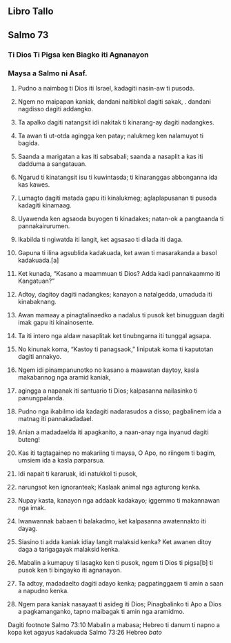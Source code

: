 Libro Tallo
-----------

Salmo 73
--------

### Ti Dios Ti Pigsa ken Biagko iti Agnanayon

### Maysa a Salmo ni Asaf.

1. Pudno a naimbag ti Dios iti Israel, kadagiti nasin-aw ti pusoda.
2. Ngem no maipapan kaniak, dandani naitibkol dagiti sakak, .
   dandani nagdisso dagiti addangko.
3. Ta apalko dagiti natangsit
   idi nakitak ti kinarang-ay dagiti nadangkes.

4. Ta awan ti ut-otda agingga ken patay;
   nalukmeg ken nalamuyot ti bagida.
5. Saanda a marigatan a kas iti sabsabali;
   saanda a nasaplit a kas iti dadduma a sangatauan.
6. Ngarud ti kinatangsit isu ti kuwintasda;
   ti kinaranggas abbonganna ida kas kawes.
7. Lumagto dagiti matada gapu iti kinalukmeg;
   aglaplapusanan ti pusoda kadagiti kinamaag.
8. Uyawenda ken agsaoda buyogen ti kinadakes;
   natan-ok a pangtaanda ti pannakairurumen.
9. Ikabilda ti ngiwatda iti langit, ket agsasao ti dilada iti daga.
10. Gapuna ti ilina agsublida kadakuada, ket awan ti masarakanda a basol kadakuada.[a]
11. Ket kunada, “Kasano a maammuan ti Dios?
    Adda kadi pannakaammo iti Kangatuan?”
12. Adtoy, dagitoy dagiti nadangkes;
    kanayon a natalgedda, umaduda iti kinabaknang.
13. Awan mamaay a pinagtalinaedko a nadalus ti pusok
    ket binugguan dagiti imak gapu iti kinainosente.
14. Ta iti intero nga aldaw nasaplitak
    ket tinubngarna iti tunggal agsapa.
15. No kinunak koma, “Kastoy ti panagsaok,” liniputak koma ti kaputotan dagiti annakyo.

16. Ngem idi pinampanunotko no kasano a maawatan daytoy, kasla makabannog nga aramid kaniak,
17. agingga a napanak iti santuario ti Dios; kalpasanna nailasinko ti panungpalanda.

18. Pudno nga ikabilmo ida kadagiti nadarasudos a disso;
    pagbalinem ida a matnag iti pannakadadael.
19. Anian a madadaelda iti apagkanito, a naan-anay nga inyanud dagiti buteng!
20. Kas iti tagtagainep no makariing ti maysa, O Apo, no riingem ti bagim, umsiem ida a kasla parparsua.
21. Idi napait ti kararuak, idi natukkol ti pusok,
22. narungsot ken ignoranteak;
    Kaslaak animal nga agturong kenka.

23. Nupay kasta, kanayon nga addaak kadakayo;
    iggemmo ti makannawan nga imak.
24. Iwanwannak babaen ti balakadmo, ket kalpasanna awatennakto iti dayag.
25. Siasino ti adda kaniak idiay langit malaksid kenka?
    Ket awanen ditoy daga a tarigagayak malaksid kenka.
26. Mabalin a kumapuy ti lasagko ken ti pusok, ngem ti Dios ti pigsa[b] ti pusok ken ti bingayko iti agnanayon.

27. Ta adtoy, madadaelto dagiti adayo kenka;
    pagpatinggaem ti amin a saan a napudno kenka.
28. Ngem para kaniak nasayaat ti asideg iti Dios;
    Pinagbalinko ti Apo a Dios a pagkamanganko, tapno maibagak ti amin nga aramidmo.

Dagiti footnote
Salmo 73:10 Mabalin a mabasa; Hebreo ti danum ti napno a kopa ket agayus kadakuada
Salmo 73:26 Hebreo *bato*